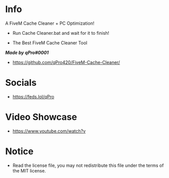 # Info
A FiveM Cache Cleaner + PC Optimization!

- Run Cache Cleaner.bat and wait for it to finish!

 - The Best FiveM Cache Cleaner Tool

***Made by qPro#0001***
- https://github.com/qPro420/FiveM-Cache-Cleaner/

# Socials
 - https://feds.lol/qPro


# Video Showcase
 - https://www.youtube.com/watch?v


 # Notice
 - Read the license file, you may not redistribute this file under the terms of the MIT license.